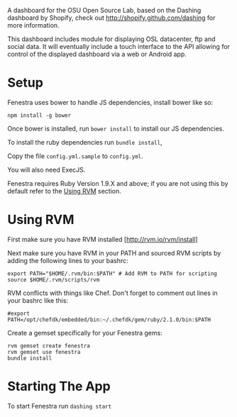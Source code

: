 A dashboard for the OSU Open Source Lab, based on the Dashing dashboard by Shopify, check out http://shopify.github.com/dashing for more information.

This dashboard includes module for displaying OSL datacenter, ftp and social data. It will eventually include a touch interface to the API allowing for control of the displayed dashboard via a web or Android app.

Setup
=====

Fenestra uses bower to handle JS dependencies, install bower like so:

````
npm install -g bower
````

Once bower is installed, run `bower install` to install our JS dependencies.

To install the ruby dependencies run `bundle install`,

Copy the file `config.yml.sample` to `config.yml`.

You will also need ExecJS.

Fenestra requires Ruby Version 1.9.X and above; if you are not using this by default refer to the [Using RVM](#rvm) section.

<a name="rvm"></a>Using RVM
=========

First make sure you have RVM installed [http://rvm.io/rvm/install]

Next make sure you have RVM in your PATH and sourced RVM scripts by adding the following lines to your bashrc:
````
export PATH="$HOME/.rvm/bin:$PATH" # Add RVM to PATH for scripting
source $HOME/.rvm/scripts/rvm
````

RVM conflicts with things like Chef. Don't forget to comment out lines in your bashrc like this:
````
#export PATH=/opt/chefdk/embedded/bin:~/.chefdk/gem/ruby/2.1.0/bin:$PATH
````

Create a gemset specifically for your Fenestra gems:

````
rvm gemset create fenestra
rvm gemset use fenestra
bundle install
````

Starting The App
================

To start Fenestra run `dashing start`

